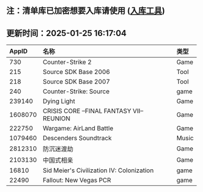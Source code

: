 ## 注：清单库已加密想要入库请使用 ([入库工具](https://github.com/BlankTMing/ManifestAutoUpdate/releases))

## 更新时间：2025-01-25 16:17:04
| AppID | 名称 | 类型  |
| :-------------------- | :----------------------------- | :----------- |
| 730 | Counter-Strike 2| Game |
| 215 | Source SDK Base 2006| Tool |
| 218 | Source SDK Base 2007| Tool |
| 240 | Counter-Strike: Source| game |
| 239140 | Dying Light| Game |
| 1608070 | CRISIS CORE –FINAL FANTASY VII– REUNION| Game |
| 222750 | Wargame: AirLand Battle| Game |
| 1079460 | Descenders Soundtrack| Music |
| 2812310 | 防沉迷渡劫| Game |
| 2103130 | 中国式相亲| Game |
| 16810 | Sid Meier's Civilization IV: Colonization| game |
| 22490 | Fallout: New Vegas PCR| game |
